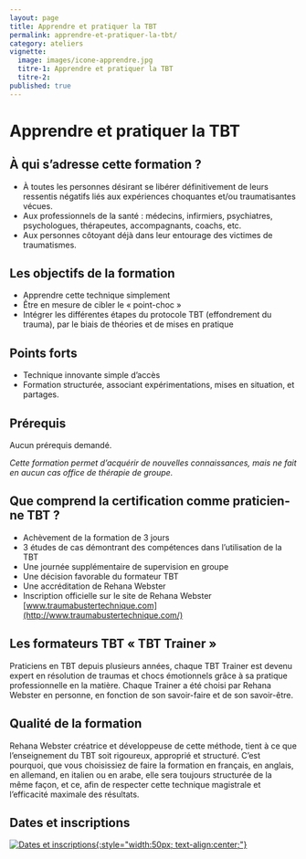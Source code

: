 ```yaml
---
layout: page
title: Apprendre et pratiquer la TBT
permalink: apprendre-et-pratiquer-la-tbt/
category: ateliers
vignette:
  image: images/icone-apprendre.jpg
  titre-1: Apprendre et pratiquer la TBT
  titre-2:
published: true
---
```


# Apprendre et pratiquer la TBT

## À qui s’adresse cette formation ?

- À toutes les personnes désirant se libérer définitivement de leurs ressentis négatifs liés aux expériences choquantes et/ou traumatisantes vécues.
- Aux professionnels de la santé : médecins, infirmiers, psychiatres, psychologues, thérapeutes, accompagnants, coachs, etc.
- Aux personnes côtoyant déjà dans leur entourage des victimes de traumatismes.

## Les objectifs de la formation

- Apprendre cette technique simplement
- Être en mesure de cibler le « point-choc »
- Intégrer les différentes étapes du protocole TBT (effondrement du trauma), par le biais de théories et de mises en pratique

## Points forts

- Technique innovante simple d’accès
- Formation structurée, associant expérimentations, mises en situation, et partages.

## Prérequis

Aucun prérequis demandé.

*Cette formation permet d’acquérir de nouvelles connaissances, mais ne fait en aucun cas office de thérapie de groupe.*

## Que comprend la certification comme praticien-ne TBT ?

- Achèvement de la formation de 3 jours
- 3 études de cas démontrant des compétences dans l’utilisation de la TBT
- Une journée supplémentaire de supervision en groupe
- Une décision favorable du formateur TBT
- Une accréditation de Rehana Webster
- Inscription officielle sur le site de Rehana Webster [www.traumabustertechnique.com](http://www.traumabustertechnique.com/)

## Les formateurs TBT « TBT Trainer »

Praticiens en TBT depuis plusieurs années, chaque TBT Trainer est devenu expert en résolution de traumas et chocs émotionnels grâce à sa pratique professionnelle en la matière. Chaque Trainer a été choisi par Rehana Webster en personne, en fonction de son savoir-faire et de son savoir-être.

## Qualité de la formation

Rehana Webster créatrice et développeuse de cette méthode, tient à ce que l’enseignement du TBT soit rigoureux, approprié et structuré.
C’est pourquoi, que vous choisissiez de faire la formation en français, en anglais, en allemand, en italien ou en arabe, elle sera toujours structurée de la même façon, et ce, afin de respecter cette technique magistrale et l’efficacité maximale des résultats.

## Dates et inscriptions

[![Dates et inscriptions](../images/icone-dates.jpg){:style="width:50px; text-align:center;"}](../dates/)
